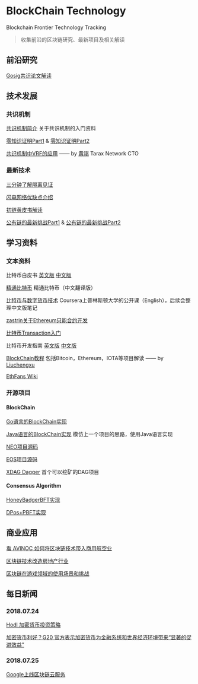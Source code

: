 # BlockChain Technology
Blockchain Frontier Technology Tracking
> 收集前沿的区块链研究、最新项目及相关解读
## 前沿研究

[Gosig共识论文解读](https://github.com/sarah21cn/BlockChainTechnology/blob/master/Research/Gosig/Gosig%E5%85%B1%E8%AF%86%E8%AE%BA%E6%96%87%E8%A7%A3%E8%AF%BB.md) 


## 技术发展
### 共识机制

[共识机制简介](https://github.com/sarah21cn/BlockChainTechnology/blob/master/Technology/%E5%85%B1%E8%AF%86%E6%9C%BA%E5%88%B6%E7%AE%80%E4%BB%8B.md) 关于共识机制的入门资料

[零知识证明Part1](https://ethfans.org/posts/zero-knowledge-proofs-illustrated-primer)  &
[零知识证明Part2](https://ethfans.org/posts/zero-knowledge-proofs-an-illustrated-primer-part-2)

[共识机制中VRF的应用](https://mp.weixin.qq.com/s?__biz=MzU3NDY2MjMwMw==&mid=2247483711&idx=1&sn=9f107a9a7c8fcb34a365baf67fe80e00&chksm=fd2fb2cfca583bd9b45c508c699800f89e2bd976dab759cfb5f700c542f2c23ad3b147f57c78&mpshare=1&scene=1&srcid=0727lWK0TgX5lUDw6yVEJbdr&pass_ticket=rv7Uocqxx9gOiLNM%2Bsz0ItB6HgC%2B9grS2wKtAon83w4%3D#rd) —— by [黄祺](https://github.com/pinqy520) Tarax Network CTO

### 最新技术

[三分钟了解隔离见证](https://zhuanlan.zhihu.com/p/32613487) 

[闪电网络优缺点介绍](https://medium.com/@argongroup/bitcoin-lightning-network-7-things-you-should-know-604ef687af5a)

[初链黄皮书解读]( https://github.com/codereba/simpleai/blob/master/TrueChain.md)

[公有链的最新挑战Part1](https://ethfans.org/posts/fundamental-challenges-with-public-blockchains-part-1) &
[公有链的最新挑战Part2](https://ethfans.org/posts/fundamental-challenges-with-public-blockchains-part-2)

## 学习资料
### 文本资料
比特币白皮书 [英文版](https://github.com/sarah21cn/BlockChainTechnology/blob/master/Research/Bitcoin/bitcoin_en.pdf) [中文版](https://github.com/sarah21cn/BlockChainTechnology/blob/master/Research/Bitcoin/bitcoin_cn.pdf)

[精通比特币](http://zhibimo.com/read/wang-miao/mastering-bitcoin/) 精通比特币（中文翻译版）

[比特币与数字货币技术](https://www.coursera.org/learn/cryptocurrency) Coursera上普林斯顿大学的公开课（English），后续会整理中文版笔记

[zastrin关于Ethereum只能合约开发](https://cn.zastrin.com/)

[比特币Transaction入门](https://klmoney.wordpress.com/bitcoin-dissecting-transactions)

比特币开发指南 [英文版](https://bitcoin.org/en/developer-guide)  [中文版](https://www.yiyibooks.cn/Gamma/bitcoin/developer-guide.html)

[BlockChain教程](https://liuchengxu.gitbooks.io/blockchain-tutorial/content/) 包括Bitcoin，Ethereum，IOTA等项目解读 —— by [Liuchengxu](https://github.com/liuchengxu)

[EthFans Wiki](https://github.com/EthFans/wiki/wiki)

### 开源项目
#### BlockChain
[Go语言的BlockChain实现](https://github.com/Jeiwan/blockchain_go)

[Java语言的BlockChain实现](https://github.com/wangweiX/blockchain-java) 模仿上一个项目的思路，使用Java语言实现

[NEO项目源码](https://github.com/neo-project/neo)

[EOS项目源码](https://github.com/EOSIO/eos)

[XDAG Dagger](https://github.com/XDagger/xdag) 首个可以挖矿的DAG项目

#### Consensus Algorithm
[HoneyBadgerBFT实现](https://github.com/amiller/HoneyBadgerBFT)

[DPos+PBFT实现](https://github.com/sqfasd/dpos-pbft)

## 商业应用

[看 AVINOC 如何将区块链技术带入商用航空业](https://coinidol.com/hong-kong-startup-avinoc-to-bring-blockchain-innovation-to-business-aviation/)

[区块链技术改造房地产行业](https://blockchainreview.io/blockchain-in-real-estate-property-sector/)

[区块链在游戏领域的使用场景和挑战]( https://www.youtube.com/watch?v=K1BUdwC5Vo0&feature=youtu.be )

## 每日新闻
### 2018.07.24
[Hodl 加密货币投资策略](https://dailyhodl.com/2018/07/22/the-hodl-investment-strategy-from-bitcoin-to-altcoins/)

[加密货币利好？G20 官方表示加密货币为金融系统和世界经济环境带来“显著的促进效益” ](https://dailyhodl.com/2018/07/23/breaking-g20-says-cryptocurrency-can-deliver-significant-benefits-to-financial-system-and-worldwide-economy/)

### 2018.07.25
[Google上线区块链云服务](http://cryptocoinjunky.com/google-announces-blockchain-as-apart-of-cloud-services/)

